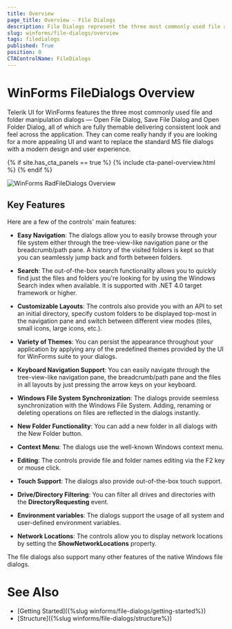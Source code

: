 ```yaml
---
title: Overview
page_title: Overview - File Dialogs
description: File Dialogs represent the three most commonly used file and folder manipulation dialogs
slug: winforms/file-dialogs/overview
tags: filedialogs
published: True
position: 0 
CTAControlName: FileDialogs
---
```


# WinForms FileDialogs Overview

Telerik UI for WinForms features the three most commonly used file and folder manipulation dialogs — Open File Dialog, Save File Dialog and Open Folder Dialog, all of which are fully themable delivering consistent look and feel across the application. They can come really handy if you are looking for a more appealing UI and want to replace the standard MS file dialogs with a modern design and user experience.

{% if site.has_cta_panels == true %}
{% include cta-panel-overview.html %}
{% endif %}

![WinForms RadFileDialogs Overview](images/file-dialogs-overview001.png) 

## Key Features

Here are a few of the controls' main features:

* **Easy Navigation**: The dialogs allow you to easily browse through your file system either through the tree-view-like navigation pane or the breadcrumb/path pane. A history of the visited folders is kept so that you can seamlessly jump back and forth between folders.

* **Search**: The out-of-the-box search functionality allows you to quickly find just the files and folders you're looking for by using the Windows Search index when available. It is supported with .NET 4.0 target framework or higher.

* **Customizable Layouts**: The controls also provide you with an API to set an initial directory, specify custom folders to be displayed top-most in the navigation pane and switch between different view modes (tiles, small icons, large icons, etc.).

* **Variety of Themes**: You can persist the appearance throughout your application by applying any of the predefined themes provided by the UI for WinForms suite to your dialogs.

* **Keyboard Navigation Support**: You can easily navigate through the tree-view-like navigation pane, the breadcrumb/path pane and the files in all layouts by just pressing the arrow keys on your keyboard.

* **Windows File System Synchronization**: The dialogs provide seemless synchronization with the Windows File System. Adding, renaming or deleting operations on files are reflected in the dialogs instantly.

* **New Folder Functionality**: You can add a new folder in all dialogs with the New Folder button.

* **Context Menu**: The dialogs use the well-known Windows context menu.

* **Editing**: The controls provide file and folder names editing via the F2 key or mouse click.

* **Touch Support**: The dialogs also provide out-of-the-box touch support.

* **Drive/Directory Filtering**: You can filter all drives and directories with the **DirectoryRequesting** event.

* **Environment variables**: The dialogs support the usage of all system and user-defined environment variables.

* **Network Locations**: The controls allow you to display network locations by setting the **ShowNetworkLocations** property.

The file dialogs also support many other features of the native Windows file dialogs.

# See Also

* [Getting Started]({%slug winforms/file-dialogs/getting-started%})
* [Structure]({%slug winforms/file-dialogs/structure%})
 
        
